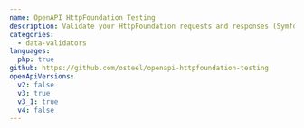 ```yaml
---
name: OpenAPI HttpFoundation Testing
description: Validate your HttpFoundation requests and responses (Symfony, Laravel, Drupal...) against OpenAPI definitions
categories:
  - data-validators
languages:
  php: true
github: https://github.com/osteel/openapi-httpfoundation-testing
openApiVersions:
  v2: false
  v3: true
  v3_1: true
  v4: false
---
```


